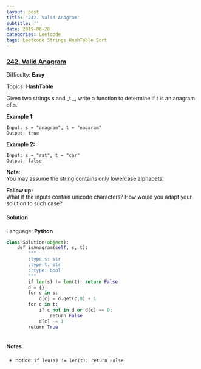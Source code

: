 ```yaml
---
layout: post
title: '242. Valid Anagram'
subtitle: ''
date: 2019-08-28
categories: Leetcode
tags: Leetcode Strings HashTable Sort
---
```

### [242\. Valid Anagram](https://leetcode.com/problems/valid-anagram/)

Difficulty: **Easy**

Topics: **HashTable**


Given two strings _s_ and _t _, write a function to determine if _t_ is an anagram of _s_.

**Example 1:**

```
Input: s = "anagram", t = "nagaram"
Output: true
```

**Example 2:**

```
Input: s = "rat", t = "car"
Output: false
```

**Note:**  
You may assume the string contains only lowercase alphabets.

**Follow up:**  
What if the inputs contain unicode characters? How would you adapt your solution to such case?


#### Solution

Language: **Python**

```python
class Solution(object):
    def isAnagram(self, s, t):
        """
        :type s: str
        :type t: str
        :rtype: bool
        """
        if len(s) != len(t): return False
        d = {}
        for c in s:
            d[c] = d.get(c,0) + 1
        for c in t:
            if c not in d or d[c] == 0:
                return False
            d[c] -= 1
        return True
            
```
#### Notes
- notice: `if len(s) != len(t): return False`